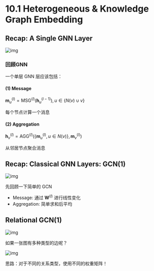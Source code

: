 # 10.1 Heterogeneous & Knowledge Graph Embedding

## Recap: A Single GNN Layer

![img](https://img2022.cnblogs.com/blog/2145900/202211/2145900-20221105201628181-333661505.png)

### 回顾GNN

一个单层 GNN 层应该包括：

#### (1) Message 

$\mathbf{m}_{u}^{(l)}=\operatorname{MSG}^{(l)}\left(\mathbf{h}_{u}^{(l-1)}\right), u \in\{N(v) \cup v\}$

每个节点计算一个消息

#### (2) Aggregation

$\mathbf{h}_{v}^{(l)}=\mathrm{AGG}^{(l)}\left(\left\{\mathbf{m}_{u}^{(l)}, u \in N(v)\right\}, \mathbf{m}_{v}^{(l)}\right)$

从邻居节点聚合消息

## Recap: Classical GNN Layers: GCN(1)

![img](https://img2022.cnblogs.com/blog/2145900/202211/2145900-20221105202655447-2031746774.png)

先回顾一下简单的 GCN

- Message: 通过 $\mathbf{W}^{(l)}$ 进行线性变化
- Aggregation: 简单求和后平均

## Relational GCN(1)

![img](https://img2022.cnblogs.com/blog/2145900/202211/2145900-20221105203238051-501614555.png)

如果一张图有多种类型的边呢？

![img](https://img2022.cnblogs.com/blog/2145900/202211/2145900-20221105203316523-1885873142.png)

思路：对于不同的关系类型，使用不同的权重矩阵！